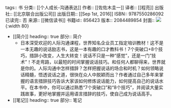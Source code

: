 tags:: 书
分类:: [[个人成长-沟通表达]]
作者:: [[佐佐木圭一]]
译者:: [[程亮]]
出版社:: [[北京联合出版公司]]
出版日期:: [[Sep 1st, 2016]]
ISBN:: 9787550286092
已读完:: 否
来源:: [[微信读书]]
书籍id:: 856423
版本:: 2084489854
封面:: ![](https://weread-1258476243.file.myqcloud.com/weread/cover/16/YueWen_856423/s_YueWen_856423.jpg){:width 80}

- [[简介]]
  heading:: true
  部分:: 简介
	- 日本深受欢迎的人际沟通课程，世界知名企业员工指定培训教材！这不是一本无趣的说话励志书，这是一本有趣的口才教科书！7个突破口+8个技巧，措辞小改变，人生大转变！说话不只是一种“感觉”，还是一门“技术”！不走弯路，以最短的时间掌握说话技巧。和任何人都聊得来，世界就是你的。人际沟通中怎样措辞？怎样把握说话的场合和时机？如何领略说话精髓，悟透说话之道，很快在众人中脱颖而出？作者通过自己多年来掌握的语言措辞技巧告诉大家该如何修炼说话能力，如何提高自己的说话水平。在本书中，你可以通过熟悉“7个突破口”和“8个技巧”，并阅读大量实践故事，更好地掌握并运用语言措辞的技巧，使自己成为说话高手。
- [[笔记]]
  heading:: true
  部分:: 笔记